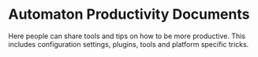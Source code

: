 # Automaton Productivity Documents

Here people can share tools and tips on how to be more productive. This includes configuration settings, plugins, tools and platform specific tricks.
